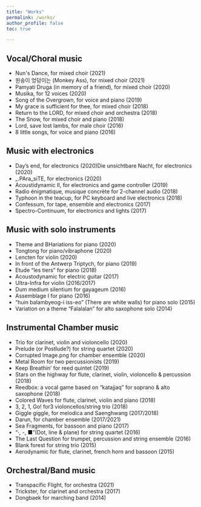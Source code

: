 ```yaml
---
title: "Works"
permalink: /works/
author_profile: false
toc: true

---
```




## Vocal/Choral music

  * Nun's Dance, for mixed choir (2021)
  * 원숭이 엉덩이는 (Monkey Ass), for mixed choir (2021)
  * Pamyati Druga (in memory of a friend), for mixed choir (2020)
  * Musika, for 12 voices (2020)
  * Song of the Overgrown, for voice and piano (2019)
  * My grace is sufficient for thee, for mixed choir (2018)
  * Return to the LORD, for mixed choir and orchestra (2018)
  * The Snow, for mixed choir and piano (2018)
  * Lord, save lost lambs, for male choir (2016)
  * 8 little songs, for voice and piano (2016)

## Music with electronics

  * Day’s end, for electronics (2020)Die unsichtbare Nacht, for electronics (2020)
  * _.PAra_siTE, for electronics (2020)
  * Acoustidynamic II, for electronics and game controller (2019)
  * Radio énigmatique, musique concrète for 2-channel audio (2018)
  * Typhoon in the teacup, for PC keyboard and live electronics (2018)
  * Confessum, for tape, ensemble and electronics (2017)
  * Spectro-Continuum, for electronics and lights (2017)

## Music with solo instruments

  * Theme and BHariations for piano (2020)
  * Tongtong for piano/vibraphone (2020)
  * Lencten for violin (2020)
  * In front of the Antwerp Triptych, for piano (2019)
  * Etude “les tiers” for piano (2018)
  * Acoustodynamic for electric guitar (2017)
  * Ultra-Infra for violin (2016/2017)
  * Dum medium silentium for gayageum (2016)
  * Assemblage I for piano (2016)
  * “huin balambyeog-i iss-eo” (There are white walls) for piano solo (2015)
  * Variation on a theme “Falalalan” for alto saxophone solo (2014)

## Instrumental Chamber music

  * Trio for clarinet, violin and violoncello (2020)
  * Prelude (or Postlude?) for string quartet (2020)
  * Corrupted Image.png for chamber ensemble (2020)
  * Metal Room for two percussionists (2019)
  * Keep Breathin’ for reed quintet (2019)
  * Stars on the highway for flute, clarinet, violin, violoncello & percussion (2018)
  * Reedbox: a vocal game based on “katajjaq” for soprano & alto saxophone (2018)
  * Colored Waves for flute, clarinet, violin and piano (2018)
  * 3, 2, 1, Go! for3 violoncellos/string trio (2018)
  * Giggle giggle, for melodica and Saenghwang (2017/2018)
  * Darun, for chamber ensemble (2017/2021)
  * Sea Fragments, for bassoon and piano (2017)
  * “·, -, ■”(Dot, line & plane) for string quartet (2016)
  * The Last Question for trumpet, percussion and string ensemble (2016)
  * Blank forest for string trio (2015)
  * Aerodynamic for flute, clarinet, french horn and bassoon (2015)

## Orchestral/Band music
  * Transpacific Flight, for orchestra (2021)
  * Trickster, for clarinet and orchestra (2017)
  * Dongbaek for marching band (2014)
